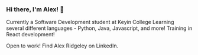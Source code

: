 ### Hi there, I'm Alex! 👋
Currently a Software Development student at Keyin College
Learning several different languages - Python, Java, Javascript, and more!
Training in React development!

Open to work! Find Alex Ridgeley on LinkedIn.

<!--
**Tarsolan/Tarsolan** is a ✨ _special_ ✨ repository because its `README.md` (this file) appears on your GitHub profile.

Here are some ideas to get you started:

- 🔭 I’m currently working on ...
- 🌱 I’m currently learning ...
- 👯 I’m looking to collaborate on ...
- 🤔 I’m looking for help with ...
- 💬 Ask me about ...
- 📫 How to reach me: ...
- 😄 Pronouns: ...
- ⚡ Fun fact: ...
-->
